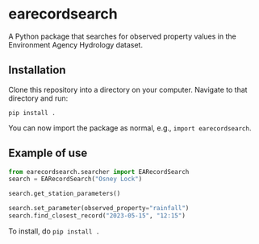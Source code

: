 # earecordsearch
A Python package that searches for observed property values in the Environment Agency Hydrology dataset.


## Installation 

Clone this repository into a directory on your computer. Navigate to that directory and run: 

```
pip install .
```

You can now import the package as normal, e.g., `import earecordsearch`.

## Example of use
```python
from earecordsearch.searcher import EARecordSearch
search = EARecordSearch("Osney Lock")

search.get_station_parameters()

search.set_parameter(observed_property="rainfall")
search.find_closest_record("2023-05-15", "12:15")
```

To install, do `pip install .`
